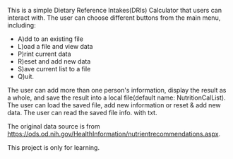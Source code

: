 This is a simple Dietary Reference Intakes(DRIs) Calculator that users can interact with. The user can choose different buttons from the main menu, including:

- A)dd to an existing file
- L)oad a file and view data
- P)rint current data
- R)eset and add new data
- S)ave current list to a file
- Q)uit.

The user can add more than one person's information, display the result as a whole, and save the result into a local file(default name: NutritionCalList). The user can load the saved file, add new information or reset & add new data. The user can read the saved file info. with txt.

The original data source is from https://ods.od.nih.gov/HealthInformation/nutrientrecommendations.aspx.

This project is only for learning.

